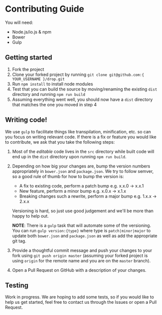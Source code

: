 # Contributing Guide

You will need:

- Node.js/io.js & npm
- Bower
- Gulp


## Getting started

1. Fork the project
2. Clone your forked project by running `git clone git@github.com:{
   YOUR_USERNAME }/drop.git`
3. Run `npm install` to install node modules
4. Test that you can build the source by moving/renaming the existing `dist`
   directory and running `npm run build`
5. Assuming everything went well, you should now have a `dist` directory that
   matches the one you moved in step 4


## Writing code!

We use `gulp` to facilitate things like transpilation, minification, etc. so
can you focus on writing relevant code. If there is a fix or feature you would like
to contribute, we ask that you take the following steps:

1. Most of the _editable_ code lives in the `src` directory while built code
   will end up in the `dist` directory upon running `npm run build`.

2. Depending on how big your changes are, bump the version numbers appropriately
   in `bower.json` and `package.json`. We try to follow semver, so a good rule
   of thumb for how to bump the version is:
   - A fix to existing code, perform a patch bump e.g. x.x.0 -> x.x.1
   - New feature, perform a minor bump e.g. x.0.x -> x.1.x
   - Breaking changes such a rewrite, perform a major bump e.g.
     1.x.x -> 2.x.x

   Versioning is hard, so just use good judgement and we'll be more than happy
   to help out.

   __NOTE__: There is a `gulp` task that will automate some of the versioning.
   You can run `gulp version:{type}` where type is `patch|minor|major` to
   update both `bower.json` and `package.json` as well as add the appropriate
   git tag.

3. Provide a thoughtful commit message and push your changes to your fork using
   `git push origin master` (assuming your forked project is using `origin` for
   the remote name and you are on the `master` branch).

4. Open a Pull Request on GitHub with a description of your changes.


## Testing

Work in progress. We are hoping to add some tests, so if you would like to help
us get started, feel free to contact us through the Issues or open a Pull
Request.
